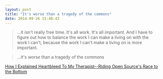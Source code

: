 ```yaml
---
layout: post
title: "It's worse than a tragedy of the commons"
date: 2014-09-26 15:48:43
---
```


> ...it isn't really free time. It's all work. It's all important. And I have to figure out how to balance the work I can make a living on with the work I can't, because the work I can't make a living on is more important.

> ...it's _worse_ than a tragedy of the commons

[How I Explained Heartbleed To My Therapist--Riding Open Source's Race to the Bottom](https://medium.com/message/how-i-explained-heartbleed-to-my-therapist-4c1dbcbe1099)

